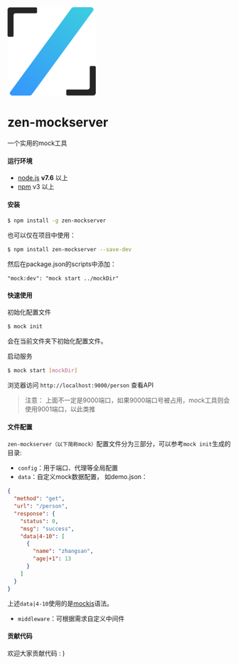 ![Zen Logo](./public/images/zen_logo.png)
# zen-mockserver
一个实用的mock工具

#### 运行环境
- [node.js](https://nodejs.org/) **v7.6** 以上
- [npm](https://www.npmjs.com/) v3 以上

#### 安装
```sh
$ npm install -g zen-mockserver
```
也可以仅在项目中使用：
```sh
$ npm install zen-mockserver --save-dev
```
然后在package.json的scripts中添加：
```
"mock:dev": "mock start ../mockDir"
```

#### 快速使用

初始化配置文件
```sh
$ mock init 
```
会在当前文件夹下初始化配置文件。

启动服务 
```sh
$ mock start [mockDir]
```
浏览器访问 `http://localhost:9000/person` 查看API
> 注意： 上面不一定是9000端口，如果9000端口号被占用，mock工具则会使用9001端口，以此类推

#### 文件配置
`zen-mockserver（以下简称mock）`配置文件分为三部分，可以参考`mock init`生成的目录: 
- `config`：用于端口、代理等全局配置
- `data`：自定义mock数据配置， 如demo.json：
```json
{
  "method": "get",
  "url": "/person",
  "response": {
    "status": 0,
    "msg": "success",
    "data|4-10": [
      {
        "name": "zhangsan",
        "age|+1": 13
      }
    ]
  }
}
```
上述`data|4-10`使用的是[mockjs](http://mockjs.com/examples.html)语法。

- `middleware`：可根据需求自定义中间件

#### 贡献代码
欢迎大家贡献代码 : ) 

